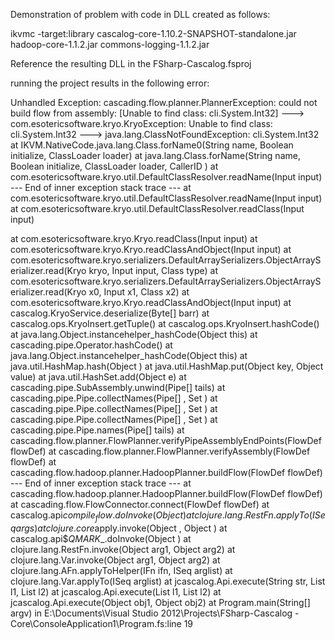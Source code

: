 Demonstration of problem with code in DLL created as follows:

ikvmc -target:library cascalog-core-1.10.2-SNAPSHOT-standalone.jar hadoop-core-1.1.2.jar commons-logging-1.1.2.jar

Reference the resulting DLL in the FSharp-Cascalog.fsproj

running the project results in the following error:

Unhandled Exception: cascading.flow.planner.PlannerException: could not build flow from assembly: [Unable to find class: cli.System.Int32] 
---> com.esotericsoftware.kryo.KryoException: Unable to find class: cli.System.Int32 
---> java.lang.ClassNotFoundException: cli.System.Int32
   at IKVM.NativeCode.java.lang.Class.forName0(String name, Boolean initialize, ClassLoader loader)
   at java.lang.Class.forName(String name, Boolean initialize, ClassLoader loader, CallerID )
   at com.esotericsoftware.kryo.util.DefaultClassResolver.readName(Input input)
   --- End of inner exception stack trace ---
   at com.esotericsoftware.kryo.util.DefaultClassResolver.readName(Input input)
   at com.esotericsoftware.kryo.util.DefaultClassResolver.readClass(Input input)

   at com.esotericsoftware.kryo.Kryo.readClass(Input input)
   at com.esotericsoftware.kryo.Kryo.readClassAndObject(Input input)
   at com.esotericsoftware.kryo.serializers.DefaultArraySerializers.ObjectArraySerializer.read(Kryo kryo, Input input, Class type)
   at com.esotericsoftware.kryo.serializers.DefaultArraySerializers.ObjectArraySerializer.<bridge>read(Kryo x0, Input x1, Class x2)
   at com.esotericsoftware.kryo.Kryo.readClassAndObject(Input input)
   at cascalog.KryoService.deserialize(Byte[] barr)
   at cascalog.ops.KryoInsert.getTuple()
   at cascalog.ops.KryoInsert.hashCode()
   at java.lang.Object.instancehelper_hashCode(Object this)
   at cascading.pipe.Operator.hashCode()
   at java.lang.Object.instancehelper_hashCode(Object this)
   at java.util.HashMap.hash(Object )
   at java.util.HashMap.put(Object key, Object value)
   at java.util.HashSet.add(Object e)
   at cascading.pipe.SubAssembly.unwind(Pipe[] tails)
   at cascading.pipe.Pipe.collectNames(Pipe[] , Set )
   at cascading.pipe.Pipe.collectNames(Pipe[] , Set )
   at cascading.pipe.Pipe.collectNames(Pipe[] , Set )
   at cascading.pipe.Pipe.names(Pipe[] tails)
   at cascading.flow.planner.FlowPlanner.verifyPipeAssemblyEndPoints(FlowDef flowDef)
   at cascading.flow.planner.FlowPlanner.verifyAssembly(FlowDef flowDef)
   at cascading.flow.hadoop.planner.HadoopPlanner.buildFlow(FlowDef flowDef)
   --- End of inner exception stack trace ---
   at cascading.flow.hadoop.planner.HadoopPlanner.buildFlow(FlowDef flowDef)
   at cascading.flow.FlowConnector.connect(FlowDef flowDef)
   at cascalog.api$compile_flow.doInvoke(Object )
   at clojure.lang.RestFn.applyTo(ISeq args)
   at clojure.core$apply.invoke(Object , Object )
   at cascalog.api$_QMARK__.doInvoke(Object )
   at clojure.lang.RestFn.invoke(Object arg1, Object arg2)
   at clojure.lang.Var.invoke(Object arg1, Object arg2)
   at clojure.lang.AFn.applyToHelper(IFn ifn, ISeq arglist)
   at clojure.lang.Var.applyTo(ISeq arglist)
   at jcascalog.Api.execute(String str, List l1, List l2)
   at jcascalog.Api.execute(List l1, List l2)
   at jcascalog.Api.execute(Object obj1, Object obj2)
   at Program.main(String[] argv) in E:\Documents\Visual Studio 2012\Projects\FSharp-Cascalog - Core\ConsoleApplication1\Program.fs:line 19